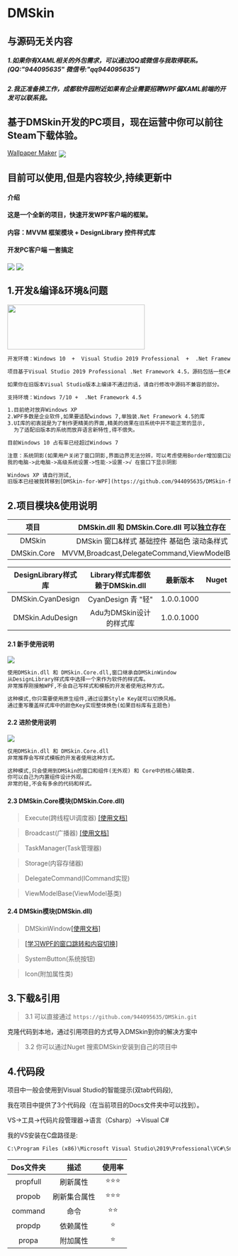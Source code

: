 # DMSkin



## 与源码无关内容
##### 1.如果你有XAML相关的外包需求，可以通过QQ或微信与我取得联系。(QQ:"944095635" 微信号:"qq944095635")
##### 2.我正准备换工作，成都软件园附近如果有企业需要招聘WPF偏XAML前端的开发可以联系我。


## 基于DMSkin开发的PC项目，现在运营中你可以前往Steam下载体验。
[Wallpaper Maker](https://store.steampowered.com/app/1010800)
<img src="https://raw.githubusercontent.com/944095635/DMSkin/master/Docs/Image/wall.png" align="center">


## 目前可以使用,但是内容较少,持续更新中
#### 介绍
#### 这是一个全新的项目，快速开发WPF客户端的框架。
#### 内容：MVVM 框架模块 + DesignLibrary 控件样式库
#### 开发PC客户端 一套搞定

<img src="https://raw.githubusercontent.com/944095635/DMSkin/master/Docs/Image/Demo1.png" align="center">
<img src="https://raw.githubusercontent.com/944095635/DMSkin/master/Docs/Image/Demo2.png" align="center">

## 1.开发&编译&环境&问题

<img src="https://raw.githubusercontent.com/944095635/DMSkin/master/Docs/Image/VS.png" width="310" height="101" align="center">

````xml
开发环境：Windows 10  +  Visual Studio 2019 Professional  +  .Net Framework 4.5

项目基于Visual Studio 2019 Professional .Net Framework 4.5，源码包括一些C#新语法。

如果你在旧版本Visual Studio版本上编译不通过的话，请自行修改中源码不兼容的部分。
````
````xml
支持环境：Windows 7/10 +  .Net Framework 4.5
````
````xml
1.目前绝对放弃Windows XP
2.WPF多数是企业软件,如果要适配windows 7,单独装.Net Framework 4.5的库
3.UI库的初衷就是为了制作更精美的界面,精美的效果在旧系统中并不能正常的显示,
  为了适配旧版本的系统而放弃语言新特性,得不偿失。

目前Windows 10 占有率已经超过Windows 7
````
````xml
注意：系统阴影(如果用户关闭了窗口阴影,界面边界无法分辨，可以考虑使用Border增加窗口边框)
我的电脑->此电脑->高级系统设置->性能->设置->√ 在窗口下显示阴影
````
````xml
Windows XP 请自行测试,
旧版本已经被我转移到[DMSkin-for-WPF](https://github.com/944095635/DMSkin-for-WPF)(备份学习之用)
````
## 2.项目模块&使用说明

| 项目               |   DMSkin.dll 和 DMSkin.Core.dll 可以独立存在   | 最新版本            | Nuget  |
| :----:            |   :----:                                     |   :----:           |:----:  | 
| DMSkin            | DMSkin 窗口&样式 基础控件 基础色 滚动条样式      | 3.0.0.1000         |        |
| DMSkin.Core       | MVVM,Broadcast,DelegateCommand,ViewModelBase | 3.0.0.1000         |        |

| DesignLibrary样式库| Library样式库都依赖于DMSkin.dll  | 最新版本        | Nuget |
| :----:            |   :----:                       |   :----:       |:----:  | 
| DMSkin.CyanDesign | CyanDesign 青 "轻"              | 1.0.0.1000     |        |
| DMSkin.AduDesign  | Adu为DMSkin设计的样式库          | 1.0.0.1000     |        |

#### 2.1 新手使用说明
<img src="https://raw.githubusercontent.com/944095635/DMSkin/master/Docs/Image/Framework1.png" align="center">

````xml
使用DMSkin.dll 和 DMSkin.Core.dll,窗口继承自DMSkinWindow
从DesignLibrary样式库中选择一个来作为软件的样式库。
非常推荐刚接触WPF,不会自己写样式和模板的开发者使用这种方式。

这种模式,你只需要使用原生组件,通过设置Style Key就可以切换风格。
通过重写覆盖样式库中的颜色Key实现整体换色(如果目标库有主题色)
````

#### 2.2 进阶使用说明
<img src="https://raw.githubusercontent.com/944095635/DMSkin/master/Docs/Image/Framework2.png" align="center">

````xml
仅用DMSkin.dll 和 DMSkin.Core.dll
非常推荐会写样式模板的开发者使用这种方式。

这种模式,只会使用到DMSkin的窗口和组件(无外观) 和 Core中的核心辅助类.
你可以自己为内置组件设计外观。
非常的轻,不会有多余的代码和样式。
````


#### 2.3 DMSkin.Core模块(DMSkin.Core.dll)
> Execute(跨线程UI调度器) [[使用文档]](https://github.com/944095635/DMSkin/wiki/Execute%E8%B7%A8%E7%BA%BF%E7%A8%8BUI%E8%B0%83%E5%BA%A6%E5%99%A8)

> Broadcast(广播器) [[使用文档]](https://github.com/944095635/DMSkin/wiki/Broadcast%E5%B9%BF%E6%92%AD%E5%99%A8)

> TaskManager(Task管理器)

> Storage(内容存储器)

> DelegateCommand(ICommand实现)

> ViewModelBase(ViewModel基类)

#### 2.4 DMSkin模块(DMSkin.dll)
> DMSkinWindow[[使用文档]](https://github.com/944095635/DMSkin/wiki/DMSkinWindow%E7%AA%97%E5%8F%A3)

> [[学习WPF的窗口跳转和内容切换]](https://github.com/944095635/DMSkin/wiki/%E9%A1%B5%E9%9D%A2%E5%8A%A0%E8%BD%BD&%E7%AA%97%E5%8F%A3%E8%B7%B3%E8%BD%AC)

> SystemButton(系统按钮)

> Icon(附加属性类)


## 3.下载&引用
> 3.1 可以直接通过   `https://github.com/944095635/DMSkin.git`

克隆代码到本地，通过引用项目的方式导入DMSkin到你的解决方案中

> 3.2 你可以通过Nuget 搜索DMSkin安装到自己的项目中

## 4.代码段
项目中一般会使用到Visual Studio的智能提示(双tab代码段),

我在项目中提供了3个代码段（在当前项目的Docs文件夹中可以找到）。

VS->工具->代码片段管理器->语言（Csharp）->Visual C#

我的VS安装在C盘路径是:
````xml
C:\Program Files (x86)\Microsoft Visual Studio\2019\Professional\VC#\Snippets\2052\Visual C#
````

| Dos文件夹                | 描述   |使用率   |
| :----:              | :---:          | :---:          |
| propfull  |  刷新属性       |⭐⭐⭐|
| propob  |  刷新集合属性       |⭐⭐⭐|
| command   | 命令        |⭐⭐|
| propdp    | 依赖属性    |⭐|
| propa    | 附加属性    |⭐|

